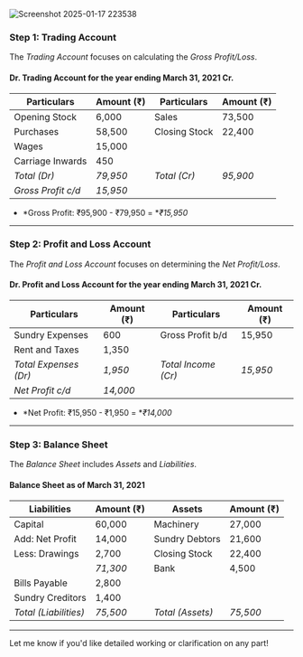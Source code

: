 ![Screenshot 2025-01-17 223538](https://github.com/user-attachments/assets/c02359bb-cfd9-4e95-b9f8-4ad6359df5d2)

### Step 1: Trading Account
The *Trading Account* focuses on calculating the *Gross Profit/Loss*.

#### Dr. Trading Account for the year ending March 31, 2021 Cr.

| Particulars                     | Amount (₹) | Particulars     | Amount (₹) |
|---------------------------------|------------|-----------------|------------|
| Opening Stock                  | 6,000      | Sales           | 73,500     |
| Purchases                      | 58,500     | Closing Stock   | 22,400     |
| Wages                          | 15,000     |                 |            |
| Carriage Inwards               | 450        |                 |            |
| *Total (Dr)*                 | *79,950* | *Total (Cr)*  | *95,900* |
| *Gross Profit c/d*           | *15,950* |                 |            |

- *Gross Profit: ₹95,900 - ₹79,950 = **₹15,950*

---

### Step 2: Profit and Loss Account
The *Profit and Loss Account* focuses on determining the *Net Profit/Loss*.

#### Dr. Profit and Loss Account for the year ending March 31, 2021 Cr.

| Particulars                     | Amount (₹) | Particulars                     | Amount (₹) |
|---------------------------------|------------|---------------------------------|------------|
| Sundry Expenses                | 600        | Gross Profit b/d               | 15,950     |
| Rent and Taxes                 | 1,350      |                                 |            |
| *Total Expenses (Dr)*        | *1,950*  | *Total Income (Cr)*          | *15,950* |
| *Net Profit c/d*             | *14,000* |                                 |            |

- *Net Profit: ₹15,950 - ₹1,950 = **₹14,000*

---

### Step 3: Balance Sheet
The *Balance Sheet* includes *Assets* and *Liabilities*.

#### Balance Sheet as of March 31, 2021

| Liabilities                | Amount (₹) | Assets                 | Amount (₹)   |
|----------------------------|------------|------------------------|--------------|
| Capital                   | 60,000     | Machinery             | 27,000       |
| Add: Net Profit           | 14,000     | Sundry Debtors        | 21,600       |
| Less: Drawings            | 2,700      | Closing Stock         | 22,400       |
|                          | *71,300* | Bank                  | 4,500        |
| Bills Payable             | 2,800      |                       |              |
| Sundry Creditors          | 1,400      |                       |              |
| *Total (Liabilities)*   | *75,500* | *Total (Assets)*    | *75,500*   |

---

Let me know if you'd like detailed working or clarification on any part!

